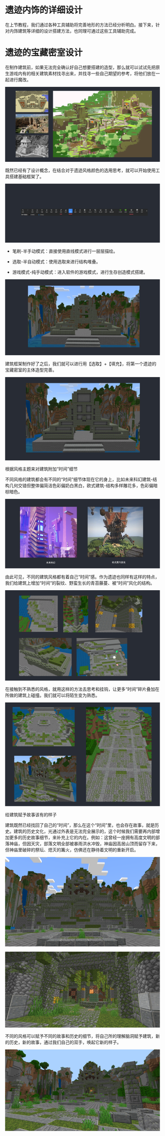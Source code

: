# 遗迹内饰的详细设计

在上节教程，我们通过各种工具辅助将完善地形的方法已经分析明白。接下来，针对内饰建筑等详细的设计搭建方法，也同理可通过这些工具辅助完成。

# 遗迹的宝藏密室设计

在制作建筑前，如果无法完全确认好自己想要搭建的造型，那么就可以试试先把原生游戏内有的相关建筑素材找寻出来，并找寻一些自己期望的参考，将他们放在一起进行魔改。

![](./media/ea31b4f3daa206967421d9b6ee2a10d0.png)

既然已经有了设计概念，在结合对于遗迹风格颜色的选用思考，就可以开始使用工具搭建基础框架了。

![](./media/1224b432589f05988fa32822f9e57deb.png)

- 笔刷-半手动模式：直接使用直线模式进行一层层描绘。

- 选取-半自动模式：使用选取来进行结构堆叠。

- 游戏模式-纯手动模式：进入软件的游戏模式，进行生存创造模式搭建。


![](./media/55e2899dbbdeba659fb1ef64589a886f.png)

建筑框架制作好了之后，我们就可以进行用【选取】+【填充】，将第一个遗迹的宝藏密室的主体造型完善。

![](./media/b74587a2315430740b5dba5f101d0f5a.png)

根据风格主题来对建筑附加“时间”细节

不同风格的建筑都会有不同的“时间”细节体现在它的身上，比如未来科幻建筑-结构几何交错但整体偏简洁色彩偏奶白黑白，欧式建筑-结构多样雕花多，色彩偏暗棕暗色。

![](./media/6c39ca7ed9479ab489e67bee793f532d.png)

由此可见，不同的建筑风格都有着自己“时间”感。作为遗迹也同样有这样的特点，我们给建筑上增加“时间”的裂纹、野蛮生长的青苔藤蔓、被“时间”风化的结构。

![](./media/ddd3abde0de42f4fea17b617b2c4b98f.png)

在接触到不熟悉的风格，就用这样的方法去思考和挂钩，让更多“时间”碎片叠加在所做的建筑上碰撞。我们就可以将陌生变为熟悉。

![](./media/cd6457503115fbd0f902f5f4918d564d.png)

给建筑赋予故事该有的样子

建筑既然已经找回了自己的“时间”，那么在这个“时间”里，也会存在故事，就是历史。建筑的历史文化，光通过外表是无法完全展示的，这个时候我们需要再内部增加更多的历史故事细节，来补充上它的内在。例如：这曾经一座拥有高度文明的部落神庙，但因天灾，部落文明全部被暴雨洪水冲毁，神庙因高居山顶而留存下来，但神庙里破碎的祭坛、熄灭的篝火，仿佛还在静待着文明的重新开启。

![城堡的建筑 低可信度描述已自动生成](./media/4ce4461ad0fb5326edbf2ec8d27732b7.png)

![花园的摆设布局 中度可信度描述已自动生成](./media/09e7f644a4b47e9feb4484755b232b43.png)

不同的风格可以赋予不同的故事和历史的细节，将自己所的理解脑洞赋予建筑，新的历史，新的故事，通过我们自己的双手，唤起它新的样子。

![](./media/1b70ae792ad759832dbdd0e1fd8d553e.png)
